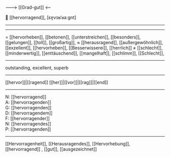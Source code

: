 ---> [[Grad-gut]] <--

🌟 [[hervorragend]], [ɛɐ̯vɔʁˈʁaːgnt]

---


---
= [[hervorheben]], [[betonen]], [[unterstreichen]], [[besonders]],  [[gelungen]], [[toll]], [[großartig]], 
≈ [[herausragend]], [[außergewöhnlich]], [[exzellent]], [[hervorheben]], [[Besserwisserei]], [[herrlich]]
≠ [[schlecht]], [[minderwertig]], [[enttäuschend]], [[mangelhaft]], [[schlimm]], [[Schlecht]], 

---
outstanding, excellent, superb

---
[[hervor]]|[[ragend]]
[[her]]|[[vor]]|[[rag]]|[[end]]

---
N: [[hervorragend]]  
A: [[hervorragenden]]  
G: [[hervorragenden]]  
D: [[hervorragendem]]  
F: [[hervorragender]]  
N: [[hervorragendes]]  
P: [[hervorragenden]]  

---
[[Hervorragenheit]], [[Herausragendes]], [[Hervorhebung]], [[hervorragend]]
, [[gut]], [[ausgezeichnet]]